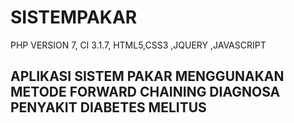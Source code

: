 # SISTEMPAKAR
PHP VERSION 7,
CI 3.1.7,
HTML5,CSS3
,JQUERY
,JAVASCRIPT


APLIKASI SISTEM PAKAR MENGGUNAKAN METODE FORWARD CHAINING DIAGNOSA PENYAKIT DIABETES MELITUS
--------------------------------------------------------------------------------------------
